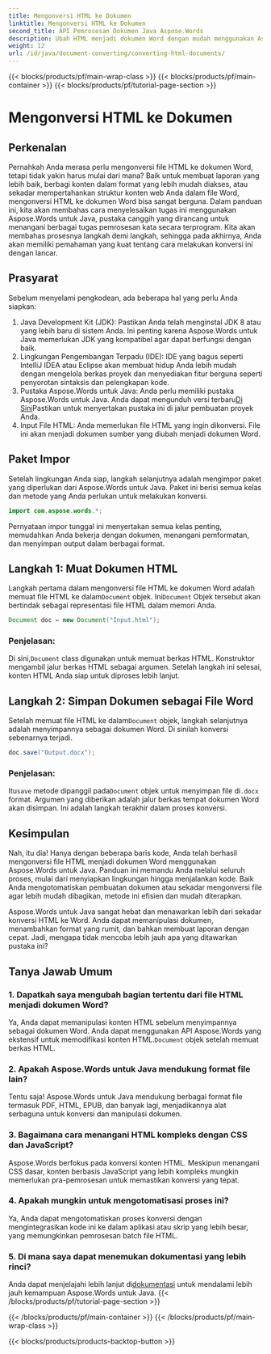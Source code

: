 ```yaml
---
title: Mengonversi HTML ke Dokumen
linktitle: Mengonversi HTML ke Dokumen
second_title: API Pemrosesan Dokumen Java Aspose.Words
description: Ubah HTML menjadi dokumen Word dengan mudah menggunakan Aspose.Words untuk Java. Pelajari cara melakukan konversi ini hanya dalam beberapa langkah dengan panduan lengkap kami.
weight: 12
url: /id/java/document-converting/converting-html-documents/
---
```


{{< blocks/products/pf/main-wrap-class >}}
{{< blocks/products/pf/main-container >}}
{{< blocks/products/pf/tutorial-page-section >}}

# Mengonversi HTML ke Dokumen


## Perkenalan

Pernahkah Anda merasa perlu mengonversi file HTML ke dokumen Word, tetapi tidak yakin harus mulai dari mana? Baik untuk membuat laporan yang lebih baik, berbagi konten dalam format yang lebih mudah diakses, atau sekadar mempertahankan struktur konten web Anda dalam file Word, mengonversi HTML ke dokumen Word bisa sangat berguna. Dalam panduan ini, kita akan membahas cara menyelesaikan tugas ini menggunakan Aspose.Words untuk Java, pustaka canggih yang dirancang untuk menangani berbagai tugas pemrosesan kata secara terprogram. Kita akan membahas prosesnya langkah demi langkah, sehingga pada akhirnya, Anda akan memiliki pemahaman yang kuat tentang cara melakukan konversi ini dengan lancar.

## Prasyarat

Sebelum menyelami pengkodean, ada beberapa hal yang perlu Anda siapkan:

1. Java Development Kit (JDK): Pastikan Anda telah menginstal JDK 8 atau yang lebih baru di sistem Anda. Ini penting karena Aspose.Words untuk Java memerlukan JDK yang kompatibel agar dapat berfungsi dengan baik.
2. Lingkungan Pengembangan Terpadu (IDE): IDE yang bagus seperti IntelliJ IDEA atau Eclipse akan membuat hidup Anda lebih mudah dengan mengelola berkas proyek dan menyediakan fitur berguna seperti penyorotan sintaksis dan pelengkapan kode.
3.  Pustaka Aspose.Words untuk Java: Anda perlu memiliki pustaka Aspose.Words untuk Java. Anda dapat mengunduh versi terbaru[Di Sini](https://releases.aspose.com/words/java/)Pastikan untuk menyertakan pustaka ini di jalur pembuatan proyek Anda.
4. Input File HTML: Anda memerlukan file HTML yang ingin dikonversi. File ini akan menjadi dokumen sumber yang diubah menjadi dokumen Word.

## Paket Impor

Setelah lingkungan Anda siap, langkah selanjutnya adalah mengimpor paket yang diperlukan dari Aspose.Words untuk Java. Paket ini berisi semua kelas dan metode yang Anda perlukan untuk melakukan konversi.

```java
import com.aspose.words.*;
```

Pernyataan impor tunggal ini menyertakan semua kelas penting, memudahkan Anda bekerja dengan dokumen, menangani pemformatan, dan menyimpan output dalam berbagai format.

## Langkah 1: Muat Dokumen HTML

Langkah pertama dalam mengonversi file HTML ke dokumen Word adalah memuat file HTML ke dalam`Document` objek. Ini`Document` Objek tersebut akan bertindak sebagai representasi file HTML dalam memori Anda.

```java
Document doc = new Document("Input.html");
```

### Penjelasan:

 Di sini,`Document` class digunakan untuk memuat berkas HTML. Konstruktor mengambil jalur berkas HTML sebagai argumen. Setelah langkah ini selesai, konten HTML Anda siap untuk diproses lebih lanjut.

## Langkah 2: Simpan Dokumen sebagai File Word

 Setelah memuat file HTML ke dalam`Document` objek, langkah selanjutnya adalah menyimpannya sebagai dokumen Word. Di sinilah konversi sebenarnya terjadi.

```java
doc.save("Output.docx");
```

### Penjelasan:

 Itu`save` metode dipanggil pada`Document` objek untuk menyimpan file di`.docx` format. Argumen yang diberikan adalah jalur berkas tempat dokumen Word akan disimpan. Ini adalah langkah terakhir dalam proses konversi.

## Kesimpulan

Nah, itu dia! Hanya dengan beberapa baris kode, Anda telah berhasil mengonversi file HTML menjadi dokumen Word menggunakan Aspose.Words untuk Java. Panduan ini memandu Anda melalui seluruh proses, mulai dari menyiapkan lingkungan hingga menjalankan kode. Baik Anda mengotomatiskan pembuatan dokumen atau sekadar mengonversi file agar lebih mudah dibagikan, metode ini efisien dan mudah diterapkan.

Aspose.Words untuk Java sangat hebat dan menawarkan lebih dari sekadar konversi HTML ke Word. Anda dapat memanipulasi dokumen, menambahkan format yang rumit, dan bahkan membuat laporan dengan cepat. Jadi, mengapa tidak mencoba lebih jauh apa yang ditawarkan pustaka ini?

## Tanya Jawab Umum

### 1. Dapatkah saya mengubah bagian tertentu dari file HTML menjadi dokumen Word?

 Ya, Anda dapat memanipulasi konten HTML sebelum menyimpannya sebagai dokumen Word. Anda dapat menggunakan API Aspose.Words yang ekstensif untuk memodifikasi konten HTML.`Document` objek setelah memuat berkas HTML.

### 2. Apakah Aspose.Words untuk Java mendukung format file lain?

Tentu saja! Aspose.Words untuk Java mendukung berbagai format file termasuk PDF, HTML, EPUB, dan banyak lagi, menjadikannya alat serbaguna untuk konversi dan manipulasi dokumen.

### 3. Bagaimana cara menangani HTML kompleks dengan CSS dan JavaScript?

Aspose.Words berfokus pada konversi konten HTML. Meskipun menangani CSS dasar, konten berbasis JavaScript yang lebih kompleks mungkin memerlukan pra-pemrosesan untuk memastikan konversi yang tepat.

### 4. Apakah mungkin untuk mengotomatisasi proses ini?

Ya, Anda dapat mengotomatiskan proses konversi dengan mengintegrasikan kode ini ke dalam aplikasi atau skrip yang lebih besar, yang memungkinkan pemrosesan batch file HTML.

### 5. Di mana saya dapat menemukan dokumentasi yang lebih rinci?

 Anda dapat menjelajahi lebih lanjut di[dokumentasi](https://reference.aspose.com/words/java/) untuk mendalami lebih jauh kemampuan Aspose.Words untuk Java.
{{< /blocks/products/pf/tutorial-page-section >}}

{{< /blocks/products/pf/main-container >}}
{{< /blocks/products/pf/main-wrap-class >}}

{{< blocks/products/products-backtop-button >}}
